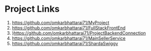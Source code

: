 # Project Links


1. https://github.com/omkarbhattarai71/MyProject
2. https://github.com/omkarbhattarai71/FullStackFrontEnd
3. )https://github.com/omkarbhattarai71/ProjectBackendConnection
4. https://github.com/omkarbhattarai71/MainSellerService
5. https://github.com/omkarbhattarai71/ShardaSwiggy
